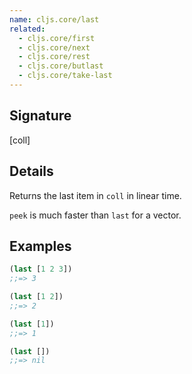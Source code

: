 ```yaml
---
name: cljs.core/last
related:
  - cljs.core/first
  - cljs.core/next
  - cljs.core/rest
  - cljs.core/butlast
  - cljs.core/take-last
---
```


## Signature
[coll]


## Details

Returns the last item in `coll` in linear time.

`peek` is much faster than `last` for a vector.


## Examples

```clj
(last [1 2 3])
;;=> 3

(last [1 2])
;;=> 2

(last [1])
;;=> 1

(last [])
;;=> nil
```